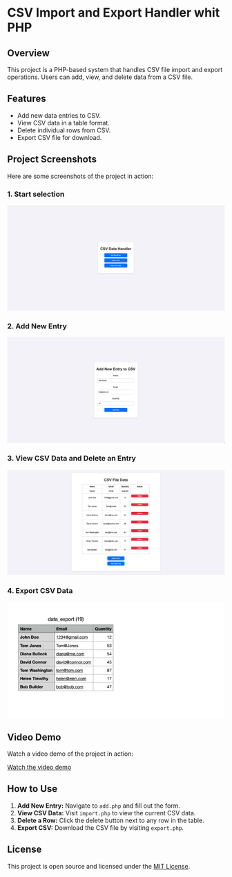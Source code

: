 # CSV Import and Export Handler whit PHP

## Overview

This project is a PHP-based system that handles CSV file import and export operations. Users can add, view, and delete data from a CSV file.

## Features

- Add new data entries to CSV.
- View CSV data in a table format.
- Delete individual rows from CSV.
- Export CSV file for download.

## Project Screenshots

Here are some screenshots of the project in action:

### 1. Start selection
![Add New Entry](image/step1.png)

### 2. Add New Entry
![View CSV Data](image/step2.png)

### 3. View CSV Data and Delete an Entry
![Delete an Entry](image/step3.png)

### 4. Export CSV Data
![Export CSV Data](image/step4.png)

## Video Demo

Watch a video demo of the project in action:

[Watch the video demo](https://youtu.be/yZtQudOa9tM)

## How to Use

1. **Add New Entry:** Navigate to `add.php` and fill out the form.
2. **View CSV Data:** Visit `import.php` to view the current CSV data.
3. **Delete a Row:** Click the delete button next to any row in the table.
4. **Export CSV:** Download the CSV file by visiting `export.php`.

## License

This project is open source and licensed under the [MIT License](LICENSE).
